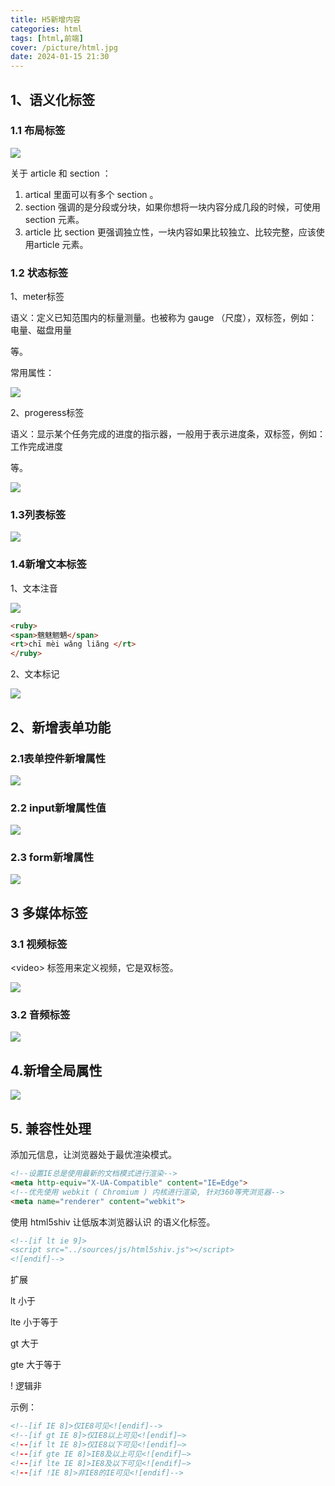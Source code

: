 ```yaml
---
title: H5新增内容
categories: html
tags: [html,前端]
cover: /picture/html.jpg
date: 2024-01-15 21:30
---
```




## 1、语义化标签

### 1.1 布局标签

![](image_lTxGes_hgs.png)

关于 article 和 section ：

1.  artical 里面可以有多个 section 。
2.  section 强调的是分段或分块，如果你想将一块内容分成几段的时候，可使用 section 元素。
3.  article 比 section 更强调独立性，一块内容如果比较独立、比较完整，应该使用article 元素。

### 1.2 状态标签 

1、meter标签

语义：定义已知范围内的标量测量。也被称为 gauge （尺度），双标签，例如：电量、磁盘用量

等。

常用属性：

![](image_L_xfaejKXP.png)

2、progeress标签

语义：显示某个任务完成的进度的指示器，一般用于表示进度条，双标签，例如：工作完成进度

等。

![](image_ybemtNMned.png)

### 1.3列表标签

![](image_BvZ_yEoH4K.png)

### 1.4新增文本标签

1、文本注音

![](image_WHPyCasUhe.png)

```html
<ruby>
<span>魑魅魍魉</span>
<rt>chī mèi wǎng liǎng </rt>
</ruby>
```

2、文本标记

![](image_fcPRopeO-j.png)

## 2、新增表单功能

### 2.1表单控件新增属性

![](image_ZoTgUEeCES.png)

### 2.2 input新增属性值

![](image_R4g5GYw-I1.png)

### 2.3 form新增属性

![](image_uzTyKJH8xY.png)

## 3 多媒体标签

### 3.1 视频标签

\<video> 标签用来定义视频，它是双标签。

![](image_ILuVciqPaO.png)

### 3.2 音频标签

![](image_Vx_w0wsUHk.png)

## 4.新增全局属性

![](image_l8Tf0wscup.png)

## 5. 兼容性处理

添加元信息，让浏览器处于最优渲染模式。

```html
<!--设置IE总是使用最新的文档模式进行渲染-->
<meta http-equiv="X-UA-Compatible" content="IE=Edge">
<!--优先使用 webkit ( Chromium ) 内核进行渲染, 针对360等壳浏览器-->
<meta name="renderer" content="webkit">
```

使用 html5shiv 让低版本浏览器认识  的语义化标签。

```html
<!--[if lt ie 9]>
<script src="../sources/js/html5shiv.js"></script>
<![endif]-->
```

扩展

lt 小于

lte 小于等于

gt 大于

gte 大于等于

! 逻辑非

示例：

```html
<!--[if IE 8]>仅IE8可见<![endif]-->
<!--[if gt IE 8]>仅IE8以上可见<![endif]—>
<!--[if lt IE 8]>仅IE8以下可见<![endif]—>
<!--[if gte IE 8]>IE8及以上可见<![endif]—>
<!--[if lte IE 8]>IE8及以下可见<![endif]—>
<!--[if !IE 8]>非IE8的IE可见<![endif]-->
```
